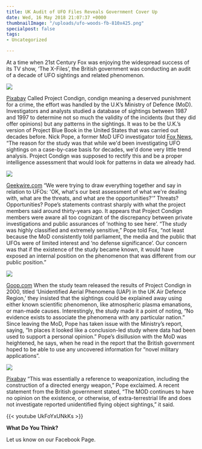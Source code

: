 ```yaml
---
title: UK Audit of UFO Files Reveals Government Cover Up
date: Wed, 16 May 2018 21:07:37 +0000
thumbnailImage: "/uploads/ufo-woods-fb-810x425.png"
specialpost: false
tags:
- Uncategorized

---
```

At a time when 21st Century Fox was enjoying the widespread success of its TV show, ‘The X-Files’, the British government was conducting an audit of a decade of UFO sightings and related phenomenon. 

![](http://newsattorneys.staging.wpengine.com/wp-content/uploads/2018/05/ufo-pixabay.jpg) 

[Pixabay](https://pixabay.com/en/ufo-alien-spaceship-space-science-782655/) Called Project Condign, condign meaning a deserved punishment for a crime, the effort was handled by the U.K’s Ministry of Defence (MoD). Investigators and analysts studied a database of sightings between 1987 and 1997 to determine not so much the validity of the incidents (but they did offer opinions) but any patterns in the sightings. It was to be the U.K.’s version of Project Blue Book in the United States that was carried out decades before. Nick Pope, a former MoD UFO investigator told [Fox News](http://www.foxnews.com/science/2018/05/10/ufo-mysteries-unraveled-how-real-life-x-files-emerged-from-top-secret-uk-project.html), “The reason for the study was that while we'd been investigating UFO sightings on a case-by-case basis for decades, we'd done very little trend analysis. Project Condign was supposed to rectify this and be a proper intelligence assessment that would look for patterns in data we already had. 

![](http://newsattorneys.staging.wpengine.com/wp-content/uploads/2018/05/ufo-caught-plane.jpg) 

[Geekwire.com](https://cdn.geekwire.com/wp-content/uploads/2017/12/171216-ufo2-630x635.jpg) “We were trying to draw everything together and say in relation to UFOs: 'OK, what's our best assessment of what we're dealing with, what are the threats, and what are the opportunities?'” Threats? Opportunities? Pope’s statements contrast sharply with what the project members said around thirty-years ago. It appears that Project Condign members were aware all too cognizant of the discrepancy between private investigations and public assurances of ‘nothing to see here’. “The study was highly classified and extremely sensitive,” Pope told Fox, “not least because the MoD consistently told parliament, the media and the public that UFOs were of limited interest and ‘no defense significance’. Our concern was that if the existence of the study became known, it would have exposed an internal position on the phenomenon that was different from our public position.” 

![](http://newsattorneys.staging.wpengine.com/wp-content/uploads/2018/05/UFO-Taken-by-Coast-Guard-1024x780.jpg) 

[Goop.com](https://goop.com/wp-content/uploads/2017/06/UFO-Taken-by-Coast-Guard.jpg) When the study team released the results of Project Condign in 2000, titled ‘Unidentified Aerial Phenomena (UAP) in the UK Air Defence Region,’ they insisted that the sightings could be explained away using either known scientific phenomenon, like atmospheric plasma emanations, or man-made causes. Interestingly, the study made it a point of noting, “No evidence exists to associate the phenomena with any particular nation.” Since leaving the MoD, Pope has taken issue with the Ministry’s report, saying, “In places it looked like a conclusion-led study where data had been used to support a personal opinion.” Pope’s disillusion with the MoD was heightened, he says, when he read in the report that the British government hoped to be able to use any uncovered information for “novel military applications”. 

![](http://newsattorneys.staging.wpengine.com/wp-content/uploads/2018/05/ufo-in-woods-1024x680.jpg) 

[Pixabay](https://pixabay.com/en/ufo-cover-alien-weird-spaceship-1951536/) “This was essentially a reference to weaponization, including the construction of a directed energy weapon,” Pope exclaimed. A recent statement from the British government stated, “The MOD continues to have no opinion on the existence, or otherwise, of extra-terrestrial life and does not investigate reported unidentified flying object sightings,” it said.

{{< youtube UkFoYxUNkKs >}}

**What Do You Think?**

Let us know on our Facebook Page.